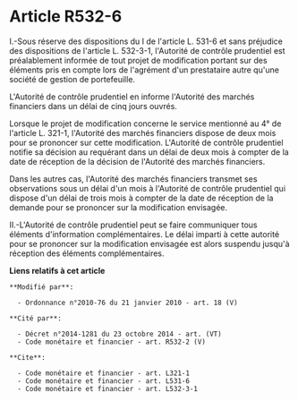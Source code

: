 # Article R532-6

I.-Sous réserve des dispositions du I de l'article L. 531-6 et sans préjudice des dispositions de l'article L. 532-3-1,
l'Autorité de contrôle prudentiel est préalablement informée de tout projet de modification portant sur des éléments pris en
compte lors de l'agrément d'un prestataire autre qu'une société de gestion de portefeuille. 

L'Autorité de contrôle prudentiel en informe l'Autorité des marchés financiers dans un délai de cinq jours ouvrés. 

Lorsque le projet de modification concerne le service mentionné au 4° de l'article L. 321-1, l'Autorité des marchés
financiers dispose de deux mois pour se prononcer sur cette modification. L'Autorité de contrôle prudentiel notifie sa
décision au requérant dans un délai de deux mois à compter de la date de réception de la décision de l'Autorité des marchés
financiers. 

Dans les autres cas, l'Autorité des marchés financiers transmet ses observations sous un délai d'un mois à l'Autorité de
contrôle prudentiel qui dispose d'un délai de trois mois à compter de la date de réception de la demande pour se prononcer
sur la modification envisagée. 

II.-L'Autorité de contrôle prudentiel peut se faire communiquer tous éléments d'information complémentaires. Le délai imparti
à cette autorité pour se prononcer sur la modification envisagée est alors suspendu jusqu'à réception des éléments
complémentaires.

**Liens relatifs à cet article**

	**Modifié par**:

	  - Ordonnance n°2010-76 du 21 janvier 2010 - art. 18 (V)

	**Cité par**:

	  - Décret n°2014-1281 du 23 octobre 2014 - art. (VT)
	  - Code monétaire et financier - art. R532-2 (V)

	**Cite**:

	  - Code monétaire et financier - art. L321-1
	  - Code monétaire et financier - art. L531-6
	  - Code monétaire et financier - art. L532-3-1
